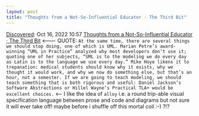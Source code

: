 ```yaml
---
layout: post
title: "Thoughts from a Not-So-Influential Educator · The Third Bit"
---
```

[Discovered](http://rolandtanglao.com/2020/07/29/p1-blogthis-checkvist-list-links-to-blog/): Oct 16, 2022 10:57  [Thoughts from a Not-So-Influential Educator · The Third Bit](https://third-bit.com/2020/07/09/acm-sigsoft-award/) <--- QUOTE: `At the same time, there are several things we should stop doing, one of which is UML. Marian Petre’s award-winning “UML in Practice” analyzed why most developers don’t use it; quoting one of her subjects, “UML is to the modeling we do every day as Latin is to the language we use every day.” Mike Hoye likens it to trepanation: medical students should know why it exists, why we thought it would work, and why we now do something else, but that’s an hour, not a semester. If we are going to teach modeling, we should teach something that is both rigorous and useful: Daniel Jackson’s Software Abstractions or Hillel Wayne’s Practical TLA+ would be excellent choices.` <-- I like the idea of `alloy` i.e. a round trip-able visual specification language between prose and code and diagrams but not sure it will ever take off! maybe before i shuffle off this mortal coil :-) ?!?
